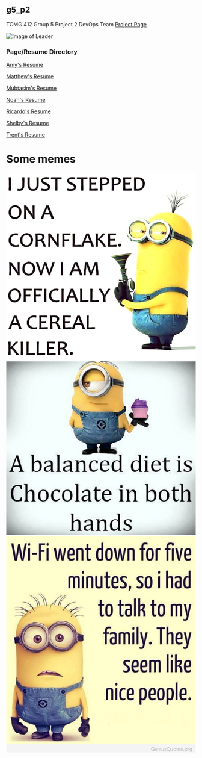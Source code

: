 ## g5_p2
TCMG 412 Group 5 Project 2
DevOps Team [Project Page](https://abrarsim2017.github.io/g5_p2/)

![Image of Leader](https://github.com/noahwoinicki/g5_p2/blob/master/leader.JPG?raw=true)

### Page/Resume Directory

[Amy's Resume](AmyResume.txt)

[Matthew's Resume](MatthewResume.txt)

[Mubtasim's Resume](MubtasimResume.txt)

[Noah's Resume](NoahResume.txt)

[Ricardo's Resume](RicardoResume.txt)

[Shelby's Resume](ShelbyResume.txt)

[Trent's Resume](TrentResume.txt)


# Some memes
![Minion 1](https://github.com/abrarsim2017/g5_p2/blob/master/Some%20Memes/Minion-Memes-005c201a48715ee1d5af42df028aae1d.jpg?raw=true)
![Minion 2](https://github.com/abrarsim2017/g5_p2/blob/master/Some%20Memes/a-balanced-diet-minion-meme.jpg?raw=true)
![Minion 3](https://github.com/abrarsim2017/g5_p2/blob/master/Some%20Memes/cfb0a9653bc5251b6ef9ea008a2b8bcb.jpg?raw=true)
